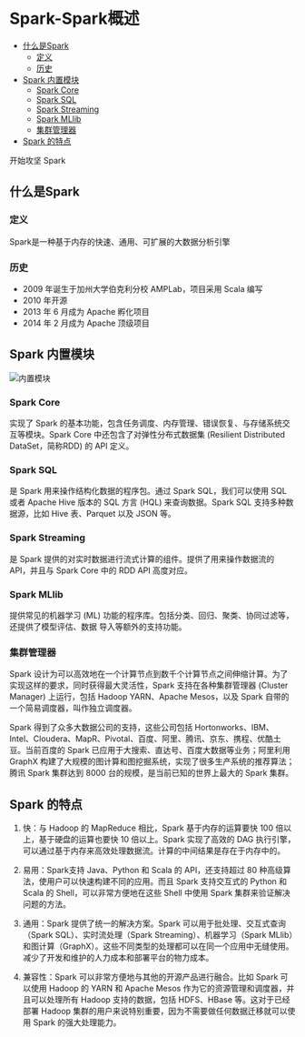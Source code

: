 # Spark-Spark概述

  - [什么是Spark](#%E4%BB%80%E4%B9%88%E6%98%AFspark)
    - [定义](#%E5%AE%9A%E4%B9%89)
    - [历史](#%E5%8E%86%E5%8F%B2)
  - [Spark 内置模块](#spark-%E5%86%85%E7%BD%AE%E6%A8%A1%E5%9D%97)
    - [Spark Core](#spark-core)
    - [Spark SQL](#spark-sql)
    - [Spark Streaming](#spark-streaming)
    - [Spark MLlib](#spark-mllib)
    - [集群管理器](#%E9%9B%86%E7%BE%A4%E7%AE%A1%E7%90%86%E5%99%A8)
  - [Spark 的特点](#spark-%E7%9A%84%E7%89%B9%E7%82%B9)

开始攻坚 Spark

## 什么是Spark

### 定义
Spark是一种基于内存的快速、通用、可扩展的大数据分析引擎

### 历史
* 2009 年诞生于加州大学伯克利分校 AMPLab，项目采用 Scala 编写
* 2010 年开源
* 2013 年 6 月成为 Apache 孵化项目
* 2014 年 2 月成为 Apache 顶级项目

## Spark 内置模块
![内置模块](https://cdn.jsdelivr.net/gh/ylsislove/image-home/test/20200616035548.png)


### Spark Core
实现了 Spark 的基本功能，包含任务调度、内存管理、错误恢复、与存储系统交互等模块。Spark Core 中还包含了对弹性分布式数据集 (Resilient Distributed DataSet，简称RDD) 的 API 定义。

### Spark SQL
是 Spark 用来操作结构化数据的程序包。通过 Spark SQL，我们可以使用 SQL 或者 Apache Hive 版本的 SQL 方言 (HQL) 来查询数据。Spark SQL 支持多种数据源，比如 Hive 表、Parquet 以及 JSON 等。

### Spark Streaming
是 Spark 提供的对实时数据进行流式计算的组件。提供了用来操作数据流的 API，并且与 Spark Core 中的 RDD API 高度对应。

### Spark MLlib
提供常见的机器学习 (ML) 功能的程序库。包括分类、回归、聚类、协同过滤等，还提供了模型评估、数据 导入等额外的支持功能。

### 集群管理器
Spark 设计为可以高效地在一个计算节点到数千个计算节点之间伸缩计算。为了实现这样的要求，同时获得最大灵活性，Spark 支持在各种集群管理器 (Cluster Manager) 上运行，包括 Hadoop YARN、Apache Mesos，以及 Spark 自带的一个简易调度器，叫作独立调度器。

Spark 得到了众多大数据公司的支持，这些公司包括 Hortonworks、IBM、Intel、Cloudera、MapR、Pivotal、百度、阿里、腾讯、京东、携程、优酷土豆。当前百度的 Spark 已应用于大搜索、直达号、百度大数据等业务；阿里利用 GraphX 构建了大规模的图计算和图挖掘系统，实现了很多生产系统的推荐算法；腾讯 Spark 集群达到 8000 台的规模，是当前已知的世界上最大的 Spark 集群。

## Spark 的特点
1. 快：与 Hadoop 的 MapReduce 相比，Spark 基于内存的运算要快 100 倍以上，基于硬盘的运算也要快 10 倍以上。Spark 实现了高效的 DAG 执行引擎，可以通过基于内存来高效处理数据流。计算的中间结果是存在于内存中的。

2. 易用：Spark支持 Java、Python 和 Scala 的 API，还支持超过 80 种高级算法，使用户可以快速构建不同的应用。而且 Spark 支持交互式的 Python 和 Scala 的 Shell，可以非常方便地在这些 Shell 中使用 Spark 集群来验证解决问题的方法。

3. 通用：Spark 提供了统一的解决方案。Spark 可以用于批处理、交互式查询（Spark SQL）、实时流处理（Spark Streaming）、机器学习（Spark MLlib）和图计算（GraphX）。这些不同类型的处理都可以在同一个应用中无缝使用。减少了开发和维护的人力成本和部署平台的物力成本。

4. 兼容性：Spark 可以非常方便地与其他的开源产品进行融合。比如 Spark 可以使用 Hadoop 的 YARN 和 Apache Mesos 作为它的资源管理和调度器，并且可以处理所有 Hadoop 支持的数据，包括 HDFS、HBase 等。这对于已经部署 Hadoop 集群的用户来说特别重要，因为不需要做任何数据迁移就可以使用 Spark 的强大处理能力。